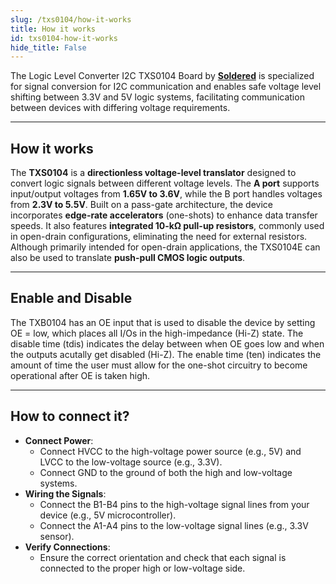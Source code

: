 ```yaml
---
slug: /txs0104/how-it-works 
title: How it works
id: txs0104-how-it-works 
hide_title: False
---  
```


The Logic Level Converter I2C TXS0104 Board by [**Soldered**](https://soldered.com/product/logic-level-converter-i2c-txs0104-breakout/) is specialized for signal conversion for I2C communication and enables safe voltage level shifting between 3.3V and 5V logic systems, facilitating communication between devices with differing voltage requirements.

<CenteredImage src="/img/txs0104/txsonboard.png" alt="howitworks" caption="TXS0104 on the Logic Level Converter board" width="500px" />

---

## How it works

The **TXS0104** is a **directionless voltage-level translator** designed to convert logic signals between different voltage levels. The **A port** supports input/output voltages from **1.65V to 3.6V**, while the B port handles voltages from **2.3V to 5.5V**. Built on a pass-gate architecture, the device incorporates **edge-rate accelerators** (one-shots) to enhance data transfer speeds. It also features **integrated 10-kΩ pull-up resistors**, commonly used in open-drain configurations, eliminating the need for external resistors. Although primarily intended for open-drain applications, the TXS0104E can also be used to translate **push-pull CMOS logic outputs**.

<CenteredImage src="/img/txs0104/functionaldiagram.png" alt="txs" caption="Functional Block Diagram" width="600px" />

---

## Enable and Disable

The TXB0104 has an OE input that is used to disable the device by setting OE = low, which places all I/Os in
the high-impedance (Hi-Z) state. The disable time (tdis) indicates the delay between when OE goes low and
when the outputs acutally get disabled (Hi-Z). The enable time (ten) indicates the amount of time the user must
allow for the one-shot circuitry to become operational after OE is taken high.

---

## How to connect it?

- **Connect Power**:
   - Connect HVCC to the high-voltage power source (e.g., 5V) and LVCC to the low-voltage source (e.g., 3.3V).
   - Connect GND to the ground of both the high and low-voltage systems.
- **Wiring the Signals**:
  - Connect the B1-B4 pins to the high-voltage signal lines from your device (e.g., 5V microcontroller).
  - Connect the A1-A4 pins to the low-voltage signal lines (e.g., 3.3V sensor). 
- **Verify Connections**: 
   - Ensure the correct orientation and check that each signal is connected to the proper high or low-voltage side.

